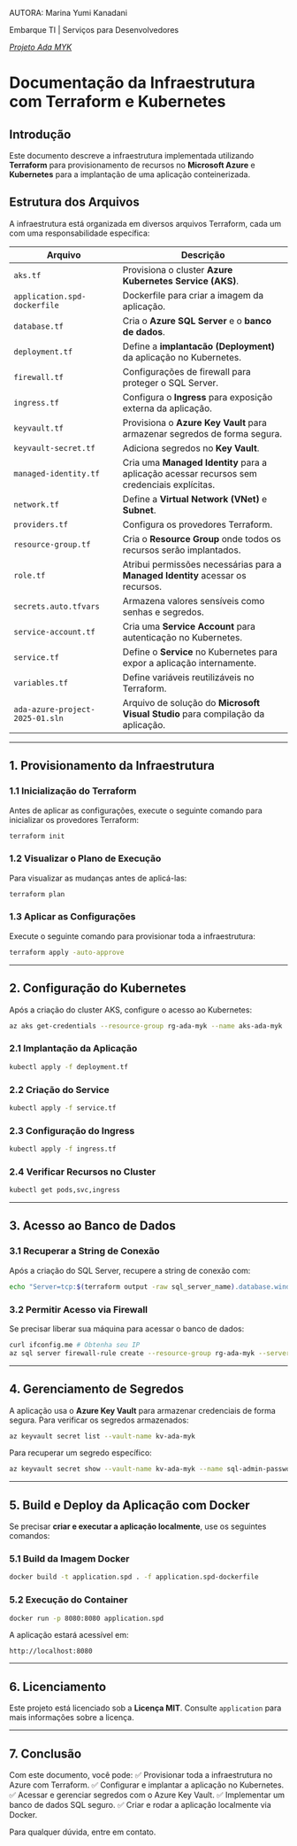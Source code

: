 ﻿AUTORA: Marina Yumi Kanadani

Embarque TI | Serviços para Desenvolvedores

[*Projeto Ada MYK*](./projeto_modulo.md)

# Documentação da Infraestrutura com Terraform e Kubernetes

## Introdução
Este documento descreve a infraestrutura implementada utilizando **Terraform** para provisionamento de recursos no **Microsoft Azure** e **Kubernetes** para a implantação de uma aplicação conteinerizada. 

## Estrutura dos Arquivos
A infraestrutura está organizada em diversos arquivos Terraform, cada um com uma responsabilidade específica:

| Arquivo | Descrição |
|---------|-------------|
| `aks.tf` | Provisiona o cluster **Azure Kubernetes Service (AKS)**. |
| `application.spd-dockerfile` | Dockerfile para criar a imagem da aplicação. |
| `database.tf` | Cria o **Azure SQL Server** e o **banco de dados**. |
| `deployment.tf` | Define a **implantacão (Deployment)** da aplicação no Kubernetes. |
| `firewall.tf` | Configurações de firewall para proteger o SQL Server. |
| `ingress.tf` | Configura o **Ingress** para exposição externa da aplicação. |
| `keyvault.tf` | Provisiona o **Azure Key Vault** para armazenar segredos de forma segura. |
| `keyvault-secret.tf` | Adiciona segredos no **Key Vault**. |
| `managed-identity.tf` | Cria uma **Managed Identity** para a aplicação acessar recursos sem credenciais explícitas. |
| `network.tf` | Define a **Virtual Network (VNet)** e **Subnet**. |
| `providers.tf` | Configura os provedores Terraform. |
| `resource-group.tf` | Cria o **Resource Group** onde todos os recursos serão implantados. |
| `role.tf` | Atribui permissões necessárias para a **Managed Identity** acessar os recursos. |
| `secrets.auto.tfvars` | Armazena valores sensíveis como senhas e segredos. |
| `service-account.tf` | Cria uma **Service Account** para autenticação no Kubernetes. |
| `service.tf` | Define o **Service** no Kubernetes para expor a aplicação internamente. |
| `variables.tf` | Define variáveis reutilizáveis no Terraform. |
| `ada-azure-project-2025-01.sln` | Arquivo de solução do **Microsoft Visual Studio** para compilação da aplicação. |

---

## 1. Provisionamento da Infraestrutura

### 1.1 **Inicialização do Terraform**
Antes de aplicar as configurações, execute o seguinte comando para inicializar os provedores Terraform:

```sh
terraform init
```

### 1.2 **Visualizar o Plano de Execução**
Para visualizar as mudanças antes de aplicá-las:
```sh
terraform plan
```

### 1.3 **Aplicar as Configurações**
Execute o seguinte comando para provisionar toda a infraestrutura:
```sh
terraform apply -auto-approve
```

---

## 2. Configuração do Kubernetes
Após a criação do cluster AKS, configure o acesso ao Kubernetes:

```sh
az aks get-credentials --resource-group rg-ada-myk --name aks-ada-myk
```

### 2.1 **Implantação da Aplicação**
```sh
kubectl apply -f deployment.tf
```

### 2.2 **Criação do Service**
```sh
kubectl apply -f service.tf
```

### 2.3 **Configuração do Ingress**
```sh
kubectl apply -f ingress.tf
```

### 2.4 **Verificar Recursos no Cluster**
```sh
kubectl get pods,svc,ingress
```

---

## 3. Acesso ao Banco de Dados

### 3.1 **Recuperar a String de Conexão**
Após a criação do SQL Server, recupere a string de conexão com:
```sh
echo "Server=tcp:$(terraform output -raw sql_server_name).database.windows.net,1433;Database=$(terraform output -raw sql_database_name);User ID=$(terraform output -raw sql_admin_username);Password=YOUR_PASSWORD;"
```

### 3.2 **Permitir Acesso via Firewall**
Se precisar liberar sua máquina para acessar o banco de dados:
```sh
curl ifconfig.me # Obtenha seu IP
az sql server firewall-rule create --resource-group rg-ada-myk --server sql-ada-myk --name AllowMyIP --start-ip-address SEU_IP --end-ip-address SEU_IP
```

---

## 4. Gerenciamento de Segredos
A aplicação usa o **Azure Key Vault** para armazenar credenciais de forma segura. Para verificar os segredos armazenados:
```sh
az keyvault secret list --vault-name kv-ada-myk
```

Para recuperar um segredo específico:
```sh
az keyvault secret show --vault-name kv-ada-myk --name sql-admin-password
```

---

## 5. Build e Deploy da Aplicação com Docker

Se precisar **criar e executar a aplicação localmente**, use os seguintes comandos:

### 5.1 **Build da Imagem Docker**
```sh
docker build -t application.spd . -f application.spd-dockerfile
```

### 5.2 **Execução do Container**
```sh
docker run -p 8080:8080 application.spd
```

A aplicação estará acessível em:
```
http://localhost:8080
```

---

## 6. Licenciamento
Este projeto está licenciado sob a **Licença MIT**. Consulte `application` para mais informações sobre a licença.

---

## 7. Conclusão
Com este documento, você pode:
✅ Provisionar toda a infraestrutura no Azure com Terraform.
✅ Configurar e implantar a aplicação no Kubernetes.
✅ Acessar e gerenciar segredos com o Azure Key Vault.
✅ Implementar um banco de dados SQL seguro.
✅ Criar e rodar a aplicação localmente via Docker.

Para qualquer dúvida, entre em contato.
